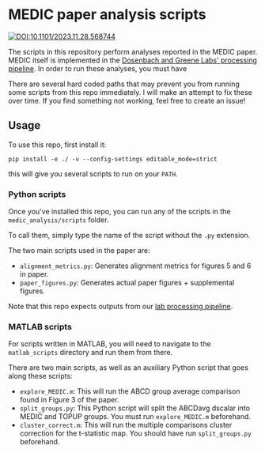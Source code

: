 # MEDIC paper analysis scripts

[![DOI:10.1101/2023.11.28.568744](https://img.shields.io/badge/preprint-bioRxiv-C70039)](https://www.biorxiv.org/content/10.1101/2023.11.28.568744)

The scripts in this repository perform analyses reported in the MEDIC paper.
MEDIC itself is implemented in the [Dosenbach and Greene Labs' processing pipeline](https://github.com/DosenbachGreene/processing_pipeline).
In order to run these analyses, you must have

There are several hard coded paths that may prevent you from running some scripts from this repo immediately.
I will make an attempt to fix these over time.
If you find something not working, feel free to create an issue!


## Usage

To use this repo, first install it:

```
pip install -e ./ -v --config-settings editable_mode=strict
```

this will give you several scripts to run on your `PATH`.


### Python scripts

Once you've installed this repo, you can run any of the scripts in the `medic_analysis/scripts` folder.

To call them, simply type the name of the script without the `.py` extension.

The two main scripts used in the paper are:

- `alignment_metrics.py`: Generates alignment metrics for figures 5 and 6 in paper.
- `paper_figures.py`: Generates actual paper figures + supplemental figures.

Note that this repo expects outputs from our [lab processing pipeline](https://github.com/DosenbachGreene/processing_pipeline).


### MATLAB scripts

For scripts written in MATLAB, you will need to navigate to the `matlab_scripts` directory and run them from there.

There are two main scripts, as well as an auxiliary Python script that goes along these scripts:

-   `explore_MEDIC.m`: This will run the ABCD group average comparison found in Figure 3 of the paper.
-   `split_groups.py`: This Python script will split the ABCDavg dscalar into MEDIC and TOPUP groups.
    You must run `explore_MEDIC.m` beforehand.
-   `cluster_correct.m`: This will run the multiple comparisons cluster correction for the t-statistic map.
    You should have run `split_groups.py` beforehand.
